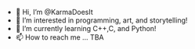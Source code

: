 - 👋 Hi, I’m @KarmaDoesIt
- 👀 I’m interested in programming, art, and storytelling!
- 🌱 I’m currently learning C++,C, and Python!
- 📫 How to reach me ... TBA

<!---
KarmaDoesIt/KarmaDoesIt is a ✨ special ✨ repository because its `README.md` (this file) appears on your GitHub profile.
You can click the Preview link to take a look at your changes.
--->
